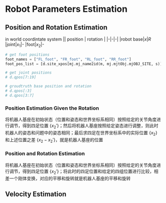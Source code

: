 # Robot Parameters Estimation

## Position and Rotation Estimation

in world coordintate system
|| position | rotation |
|-|-|-|
|robot base|$x$|$R$
|joint|$x_1$|-
|foot|$x_2$|-

<!-- - robot base: 
  - position: $x$
  - rotation: $R$ -->

```python
# get foot positions
foot_names = ["FL_foot", "FR_foot", "RL_foot", "RR_foot"]
foot_pos_list = [d.site_xpos[mj.mj_name2id(m, mj.mjtObj.mjOBJ_SITE, s)] for s in foot_names]

# get joint positions
# d.qpos[7:19]

# groudtruth base position and rotation
# d.qpos[:3]
# d.qpos[3:7]
```

### Position Estimation Given the Rotation
将机器人基座在初始状态（位置和姿态和世界坐标系相同）按照给定的关节角度进行调节，得到四足位置 $\{x_2'\}$；然后将机器人基座按照给定姿态进行调整，则此时机器人的姿态和问题中的姿态相同；最后求四足在世界坐标系中的实际位置 $\{x_2\}$ 和上述位置之差 $\{x_2 - x_2'\}$，就是机器人基座的位置



### Position and Rotation Estimation
将机器人基座在初始状态（位置和姿态和世界坐标系相同）按照给定的关节角度进行调节，得到四足位置 $\{x_2'\}$；将此时的四足位置和给定的四组位置进行比较，相差一个刚体变换，对应的平移和旋转就是机器人基座的平移和旋转


## Velocity Estimation

